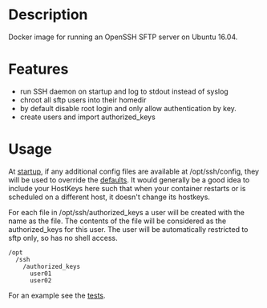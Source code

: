 # Description

Docker image for running an OpenSSH SFTP server on Ubuntu 16.04.

# Features

- run SSH daemon on startup and log to stdout instead of syslog
- chroot all sftp users into their homedir
- by default disable root login and only allow authentication by key.
- create users and import authorized_keys

# Usage

At [startup](./start.sh), if any additional config files are available at /opt/ssh/config, they will be used to override the [defaults](./sshd_config). It would generally be a good idea to include your HostKeys here such that when your container restarts or is scheduled on a different host, it doesn't change its hostkeys.

For each file in /opt/ssh/authorized_keys a user will be created with the name as the file. The contents of the file will be considered as the authorized_keys for this user. The user will be automatically restricted to sftp only, so has no shell access.

```
/opt
  /ssh
    /authorized_keys
      user01
      user02
```

For an example see the [tests](./test).

